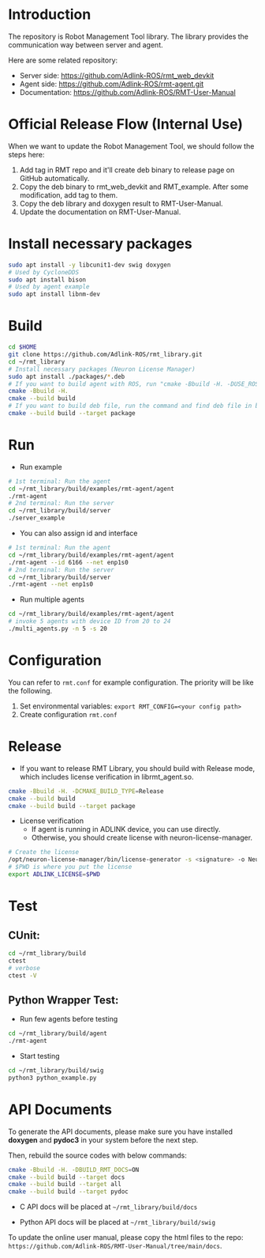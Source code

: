 # Introduction

The repository is Robot Management Tool library.
The library provides the communication way between server and agent.

Here are some related repository:

* Server side: https://github.com/Adlink-ROS/rmt_web_devkit
* Agent side: https://github.com/Adlink-ROS/rmt-agent.git
* Documentation: https://github.com/Adlink-ROS/RMT-User-Manual

# Official Release Flow (Internal Use)

When we want to update the Robot Management Tool, we should follow the steps here:

1. Add tag in RMT repo and it'll create deb binary to release page on GitHub automatically.
2. Copy the deb binary to rmt_web_devkit and RMT_example. After some modification, add tag to them.
3. Copy the deb library and doxygen result to RMT-User-Manual.
4. Update the documentation on RMT-User-Manual.

# Install necessary packages

```bash
sudo apt install -y libcunit1-dev swig doxygen
# Used by CycloneDDS
sudo apt install bison
# Used by agent example
sudo apt install libnm-dev
```

# Build

```bash
cd $HOME
git clone https://github.com/Adlink-ROS/rmt_library.git
cd ~/rmt_library
# Install necessary packages (Neuron License Manager)
sudo apt install ./packages/*.deb
# If you want to build agent with ROS, run "cmake -Bbuild -H. -DUSE_ROS=ON" instead
cmake -Bbuild -H.
cmake --build build
# If you want to build deb file, run the command and find deb file in build folder
cmake --build build --target package
```

# Run

* Run example

```bash
# 1st terminal: Run the agent
cd ~/rmt_library/build/examples/rmt-agent/agent
./rmt-agent
# 2nd terminal: Run the server
cd ~/rmt_library/build/server
./server_example
```

* You can also assign id and interface

```bash
# 1st terminal: Run the agent
cd ~/rmt_library/build/examples/rmt-agent/agent
./rmt-agent --id 6166 --net enp1s0
# 2nd terminal: Run the server
cd ~/rmt_library/build/server
./rmt-agent --net enp1s0
```

* Run multiple agents

```bash
cd ~/rmt_library/build/examples/rmt-agent/agent
# invoke 5 agents with device ID from 20 to 24
./multi_agents.py -n 5 -s 20
```

# Configuration

You can refer to `rmt.conf` for example configuration.
The priority will be like the following.

1. Set environmental variables: `export RMT_CONFIG=<your config path>`
2. Create configuration `rmt.conf`

# Release

* If you want to release RMT Library, you should build with Release mode, which includes license verification in librmt_agent.so.

```bash
cmake -Bbuild -H. -DCMAKE_BUILD_TYPE=Release
cmake --build build
cmake --build build --target package
```

* License verification
  - If agent is running in ADLINK device, you can use directly.
  - Otherwise, you should create license with neuron-license-manager.

```bash
# Create the license
/opt/neuron-license-manager/bin/license-generator -s <signature> -o NeuronSDK.key NeuronSDK
# $PWD is where you put the license
export ADLINK_LICENSE=$PWD
```

# Test

## CUnit:

```bash
cd ~/rmt_library/build
ctest
# verbose
ctest -V
```

## Python Wrapper Test:

* Run few agents before testing

```bash
cd ~/rmt_library/build/agent
./rmt-agent
```

* Start testing

```bash
cd ~/rmt_library/build/swig
python3 python_example.py
```

# API Documents

To generate the API documents, please make sure you have installed **doxygen** and **pydoc3** in your system before the next step.

Then, rebuild the source codes with below commands:

```bash
cmake -Bbuild -H. -DBUILD_RMT_DOCS=ON
cmake --build build --target docs
cmake --build build --target all
cmake --build build --target pydoc
```

* C API docs will be placed at `~/rmt_library/build/docs`

* Python API docs will be placed at `~/rmt_library/build/swig`

To update the online user manual, please copy the html files to the repo: `https://github.com/Adlink-ROS/RMT-User-Manual/tree/main/docs`.

